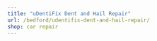 ```yaml
---
title: "uDentiFix Dent and Hail Repair"
url: /bedford/udentifix-dent-and-hail-repair/
shop: car repair
---
```

